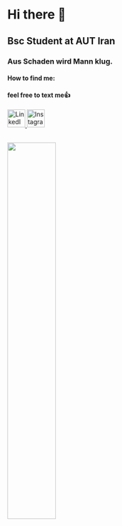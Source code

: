 # Hi there 👋
## Bsc Student at AUT Iran
### Aus Schaden wird Mann klug.
#### How to find me:
#### feel free to text me👍

<a href="https://www.linkedin.com/in/seyedali-s-b30a4b1a0/"><img src="https://upload.wikimedia.org/wikipedia/commons/e/e9/Linkedin_icon.svg" alt="LinkedIn" width="40" height="40">
<a href="https://www.instagram.com/salisho9779/"><img src="https://www.shareicon.net/data/512x512/2015/08/04/79822_circle_512x512.png" alt="Instagram" width="40" height="40">
</a>
<br >

<br >
           <img width="46.5%" src="https://github-readme-stats.vercel.app/api/top-langs?username=SAliSH79&langs_count=15&show_icons=true&locale=en&layout=compact"/>

